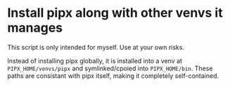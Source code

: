 # Install pipx along with other venvs it manages

This script is only intended for myself. Use at your own risks.

Instead of installing pipx globally, it is installed into a venv at
`PIPX_HOME/venvs/pipx` and symlinked/cpoied into `PIPX_HOME/bin`. These
paths are consistant with pipx itself, making it completely self-contained.

